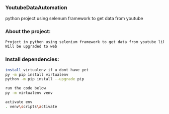 ### YoutubeDataAutomation
python project using selenum framework to get data from youtube


### About the project: 

```sh
Project in python using selenium framework to get data from youtube like title, label, views and likes
Will be upgraded to web
```
### Install dependencies:  

```sh
install virtualenv if u dont have yet
py -m pip install virtualenv
python -m pip install --upgrade pip

run the code below
py -m virtualenv venv

activate env
. venv\scripts\activate


```



